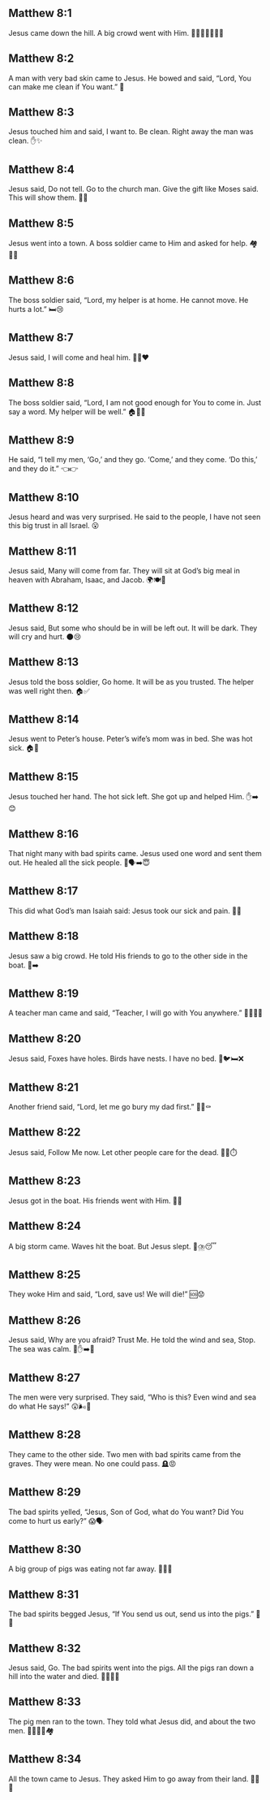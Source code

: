 ## Matthew 8:1
Jesus came down the hill. A big crowd went with Him. 🚶‍♂️🌄👨‍👩‍👧‍👦
## Matthew 8:2
A man with very bad skin came to Jesus. He bowed and said, “Lord, You can make me clean if You want.” 🙏
## Matthew 8:3
Jesus touched him and said, <jesus>I want to. Be clean.</jesus> Right away the man was clean. ✋✨
## Matthew 8:4
Jesus said, <jesus>Do not tell. Go to the church man. Give the gift like Moses said. This will show them.</jesus> 🤫🎁
## Matthew 8:5
Jesus went into a town. A boss soldier came to Him and asked for help. 🏘️👮‍♂️
## Matthew 8:6
The boss soldier said, “Lord, my helper is at home. He cannot move. He hurts a lot.” 🛏️😢
## Matthew 8:7
Jesus said, <jesus>I will come and heal him.</jesus> 🚶‍♂️❤️
## Matthew 8:8
The boss soldier said, “Lord, I am not good enough for You to come in. Just say a word. My helper will be well.” 🏠🙇‍♂️
## Matthew 8:9
He said, “I tell my men, ‘Go,’ and they go. ‘Come,’ and they come. ‘Do this,’ and they do it.” 👈👉
## Matthew 8:10
Jesus heard and was very surprised. He said to the people, <jesus>I have not seen this big trust in all Israel.</jesus> 😮
## Matthew 8:11
Jesus said, <jesus>Many will come from far. They will sit at God’s big meal in heaven with Abraham, Isaac, and Jacob.</jesus> 🌍🍽️💫
## Matthew 8:12
Jesus said, <jesus>But some who should be in will be left out. It will be dark. They will cry and hurt.</jesus> 🌑😢
## Matthew 8:13
Jesus told the boss soldier, <jesus>Go home. It will be as you trusted.</jesus> The helper was well right then. 🏠✅
## Matthew 8:14
Jesus went to Peter’s house. Peter’s wife’s mom was in bed. She was hot sick. 🏠🤒
## Matthew 8:15
Jesus touched her hand. The hot sick left. She got up and helped Him. ✋➡️😊
## Matthew 8:16
That night many with bad spirits came. Jesus used one word and sent them out. He healed all the sick people. 🌙🗣️➡️😇
## Matthew 8:17
This did what God’s man Isaiah said: Jesus took our sick and pain. 📖✅
## Matthew 8:18
Jesus saw a big crowd. He told His friends to go to the other side in the boat. 🚤➡️
## Matthew 8:19
A teacher man came and said, “Teacher, I will go with You anywhere.” 👨‍🏫🚶‍♂️
## Matthew 8:20
Jesus said, <jesus>Foxes have holes. Birds have nests. I have no bed.</jesus> 🦊🐦🛏️❌
## Matthew 8:21
Another friend said, “Lord, let me go bury my dad first.” 👨‍👦⚰️
## Matthew 8:22
Jesus said, <jesus>Follow Me now. Let other people care for the dead.</jesus> 🚶‍♂️⏱️
## Matthew 8:23
Jesus got in the boat. His friends went with Him. 🚤👥
## Matthew 8:24
A big storm came. Waves hit the boat. But Jesus slept. 🌊⛈️😴
## Matthew 8:25
They woke Him and said, “Lord, save us! We will die!” 🆘😟
## Matthew 8:26
Jesus said, <jesus>Why are you afraid? Trust Me.</jesus> He told the wind and sea, <jesus>Stop.</jesus> The sea was calm. 🌊✋➡️🤫
## Matthew 8:27
The men were very surprised. They said, “Who is this? Even wind and sea do what He says!” 😲🌬️🌊
## Matthew 8:28
They came to the other side. Two men with bad spirits came from the graves. They were mean. No one could pass. 🪦😡
## Matthew 8:29
The bad spirits yelled, “Jesus, Son of God, what do You want? Did You come to hurt us early?” 😱🗣️
## Matthew 8:30
A big group of pigs was eating not far away. 🐖🐖🐖
## Matthew 8:31
The bad spirits begged Jesus, “If You send us out, send us into the pigs.” 🙏🐖
## Matthew 8:32
Jesus said, <jesus>Go.</jesus> The bad spirits went into the pigs. All the pigs ran down a hill into the water and died. 🐖🏃‍♂️💦
## Matthew 8:33
The pig men ran to the town. They told what Jesus did, and about the two men. 🏃‍♂️🏃‍♂️🏘️
## Matthew 8:34
All the town came to Jesus. They asked Him to go away from their land. 🚶‍♂️🚫
